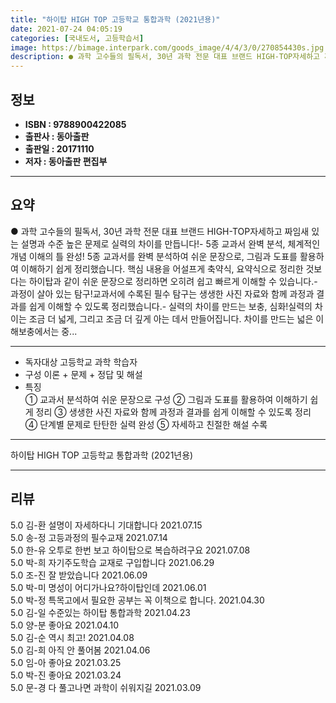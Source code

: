```yaml
---
title: "하이탑 HIGH TOP 고등학교 통합과학 (2021년용)"
date: 2021-07-24 04:05:19
categories: [국내도서, 고등학습서]
image: https://bimage.interpark.com/goods_image/4/4/3/0/270854430s.jpg
description: ● 과학 고수들의 필독서, 30년 과학 전문 대표 브랜드 HIGH-TOP자세하고 짜임새 있는 설명과 수준 높은 문제로 실력의 차이를 만듭니다!- 5종 교과서 완벽 분석, 체계적인 개념 이해의 틀 완성! 5종 교과서를 완벽 분석하여 쉬운 문장으로, 그림과 도표를 활용하여 이해하기 쉽게
---
```


## **정보**

- **ISBN : 9788900422085**
- **출판사 : 동아출판**
- **출판일 : 20171110**
- **저자 : 동아출판 편집부**

------



## **요약**

●  과학 고수들의 필독서, 30년 과학 전문 대표 브랜드 HIGH-TOP자세하고 짜임새 있는 설명과 수준 높은 문제로 실력의 차이를 만듭니다!- 5종 교과서 완벽 분석, 체계적인 개념 이해의 틀 완성! 5종 교과서를 완벽 분석하여 쉬운 문장으로, 그림과 도표를 활용하여 이해하기 쉽게 정리했습니다. 핵심 내용을 어설프게 축약식, 요약식으로 정리한 것보다는 하이탑과 같이 쉬운 문장으로 정리하면 오히려 쉽고 빠르게 이해할 수 있습니다.- 과정이 살아 있는 탐구!교과서에 수록된 필수 탐구는 생생한 사진 자료와 함께 과정과 결과를 쉽게 이해할 수 있도록 정리했습니다.- 실력의 차이를 만드는 보충, 심화!실력의 차이는 조금 더 넓게, 그리고 조금 더 깊게 아는 데서 만들어집니다. 차이를 만드는 넓은 이해보충에서는 중...

------

- 독자대상  고등학교 과학 학습자
- 구성  이론 + 문제 + 정답 및 해설
- 특징  
① 교과서 분석하여 쉬운 문장으로 구성
② 그림과 도표를 활용하여 이해하기 쉽게 정리
③ 생생한 사진 자료와 함께 과정과 결과를 쉽게 이해할 수 있도록 정리
④ 단계별 문제로 탄탄한 실력 완성
⑤ 자세하고 친절한 해설 수록

------


하이탑 HIGH TOP 고등학교 통합과학 (2021년용) 

------


## **리뷰** 

5.0 김-환 설명이 자세하다니 기대합니다 2021.07.15 <br/>5.0 송-정 고등과정의 필수교재 2021.07.14 <br/>5.0 한-유 오투로 한번 보고 하이탑으로 복습하려구요 2021.07.08 <br/>5.0 박-희 자기주도학습 교재로 구입합니다  2021.06.29 <br/>5.0 조-진 잘 받았습니다  2021.06.09 <br/>5.0 박-미 명성이 어디가나요?하이탑인데 2021.06.01 <br/>5.0 박-정 특목고에서 필요한 공부는 꼭 이책으로 합니다. 2021.04.30 <br/>5.0 김-일 수준있는 하이탑 통합과학 2021.04.23 <br/>5.0 양-분 좋아요 2021.04.10 <br/>5.0 김-순 역시 최고! 2021.04.08 <br/>5.0 김-희 아직 안 풀어봄 2021.04.06 <br/>5.0 임-아 좋아요  2021.03.25 <br/>5.0 박-진 좋아요 2021.03.24 <br/>5.0 문-경 다 풀고나면 과학이 쉬워지길 2021.03.09 <br/>